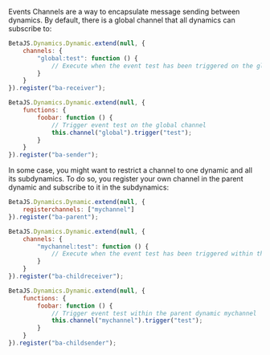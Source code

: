 Events Channels are a way to encapsulate message sending between dynamics. By default, there is a global channel that all dynamics can subscribe to:

```javascript
BetaJS.Dynamics.Dynamic.extend(null, {
   	channels: {
   		"global:test": function () {
   			// Execute when the event test has been triggered on the global channel
   		}
   	}
}).register("ba-receiver");

BetaJS.Dynamics.Dynamic.extend(null, {
   	functions: {
   		foobar: function () {
   			// Trigger event test on the global channel
   			this.channel("global").trigger("test");
   		}
   	}
}).register("ba-sender");
```

In some case, you might want to restrict a channel to one dynamic and all its subdynamics. To do so, you register your own channel in the parent dynamic and subscribe to it in the subdynamics:

```javascript
BetaJS.Dynamics.Dynamic.extend(null, {
	registerchannels: ["mychannel"]
}).register("ba-parent");

BetaJS.Dynamics.Dynamic.extend(null, {
   	channels: {
   		"mychannel:test": function () {
   			// Execute when the event test has been triggered within the parent dynamic mychannel
   		}
   	}
}).register("ba-childreceiver");

BetaJS.Dynamics.Dynamic.extend(null, {
   	functions: {
   		foobar: function () {
   			// Trigger event test within the parent dynamic mychannel
   			this.channel("mychannel").trigger("test");
   		}
   	}
}).register("ba-childsender");
```

